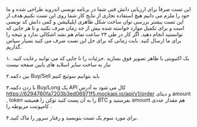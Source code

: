 این تست صرفآ برای ارزیابی دانش فنی شما در برنامه نویسی اندروید طراحی شده و ما خود را ملزم می دانیم هیچ استفاده تجاری از نتایج کار شما روی این تست نکنیم.هدف از این تست بیشتر بررسی توان ساخت شکل ظاهری اپلیکیشن و کمی دانش کد نویسی است و برای تکمیل موارد خواسته شده بیش از حد زمان صرف نکنید و تا هر جایی که توانستید انجام دهید. اگر کار در طی ۲۴ ساعت تمام هم نشد اشکالی ندارد و نتیجه را برای ما ارسال کنید. بابت زمانی که برای حل این تست صرف می کنید بسیار سپاس گذاریم. 

۱. یک اکتیویتی با ظاهر تصویر فوق بسازید  .جزئیات را تا جایی که می توانید رعایت کنید. نیاز به ساخت سایر اسلاید های پایین صفحه نیست 

۲.بین دکمه 
Buy/Sell 
باید بتوانیم سوئیچ کنیم 

۳.با زدن دکمه 
Buy/Long 
یک 
API
کال می شود به آدرس 
https://6294760fa7203b3ed06971f5.mockapi.io/api/v1/order
 و دیتای 
amount , token
را به آن پست کنید 
 توکن را همیشه 
BTC
بفرستید و 
amount 
هم مقدار عددی کامپوننت مربوطه را . 

۴.برای مورد سوم یک تست بنویسید و رفتار سرور را ماک کنید. 

